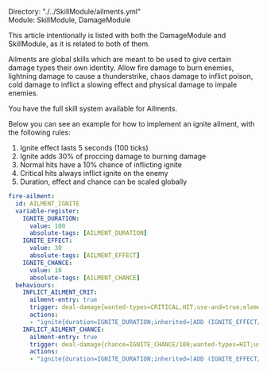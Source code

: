 Directory: "./../SkillModule/ailments.yml"  
Module: SkillModule, DamageModule

This article intentionally is listed with both the DamageModule and SkillModule, as it is related to both of them. 

Ailments are global skills which are meant to be used to give certain damage types their own identity. Allow fire damage to burn enemies, lightning damage to cause a thunderstrike, chaos damage to inflict poison, cold damage to inflict a slowing effect and physical damage to impale enemies.

You have the full skill system available for Ailments.

Below you can see an example for how to implement an ignite ailment, with the following rules:

1. Ignite effect lasts 5 seconds (100 ticks)
2. Ignite adds 30% of proccing damage to burning damage
3. Normal hits have a 10% chance of inflicting ignite
4. Critical hits always inflict ignite on the enemy
5. Duration, effect and chance can be scaled globally

```yml
fire-ailment:
  id: AILMENT_IGNITE
  variable-register:
    IGNITE_DURATION: 
      value: 100
      absolute-tags: [AILMENT_DURATION]
    IGNITE_EFFECT: 
      value: 30
      absolute-tags: [AILMENT_EFFECT]
    IGNITE_CHANCE: 
      value: 10
      absolute-tags: [AILMENT_CHANCE]
  behaviours:
    INFLICT_AILMENT_CRIT:
      ailment-entry: true
      trigger: deal-damage{wanted-types=CRITICAL,HIT;use-and=true;element=FIRE}
      actions:
      - "ignite{duration=IGNITE_DURATION;inherited=[ADD (IGNITE_EFFECT/100)*EVENT_DAMAGE_FIRE TO DAMAGE_FIRE]}@target"
    INFLICT_AILMENT_CHANCE:
      ailment-entry: true
      trigger: deal-damage{chance=IGNITE_CHANCE/100;wanted-types=HIT;use-and=true;element=FIRE}
      actions:
      - "ignite{duration=IGNITE_DURATION;inherited=[ADD (IGNITE_EFFECT/100)*EVENT_DAMAGE_FIRE TO DAMAGE_FIRE]}@target"
```

